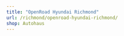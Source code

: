 ```yaml
---
title: "OpenRoad Hyundai Richmond"
url: /richmond/openroad-hyundai-richmond/
shop: Autohaus
---
```

